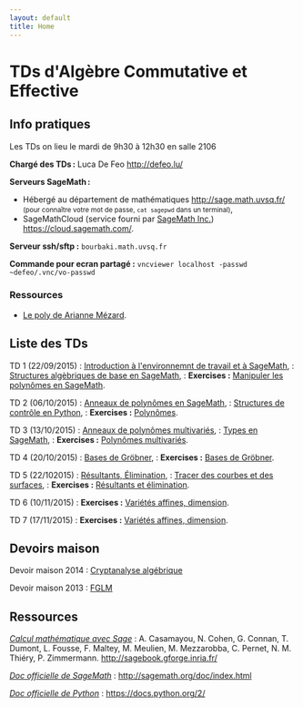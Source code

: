 ```yaml
---
layout: default
title: Home
---
```


# TDs d'Algèbre Commutative et Effective

## Info pratiques

Les TDs on lieu le mardi de 9h30 à 12h30 en salle 2106

**Chargé des TDs :** Luca De Feo <http://defeo.lu/>

**Serveurs SageMath :**

- Hébergé au département de mathématiques <http://sage.math.uvsq.fr/>  
  <small>(pour connaître votre mot de passe, `cat sagepwd` dans un terminal)</small>,
- SageMathCloud (service fourni par
  [SageMath Inc.](http://sagemath.com/))
  <https://cloud.sagemath.com/>.

**Serveur ssh/sftp :** `bourbaki.math.uvsq.fr`

**Commande pour ecran partagé :** `vncviewer localhost -passwd ~defeo/.vnc/vo-passwd`

### Ressources

- [Le poly de Arianne Mézard](http://webusers.imj-prg.fr/~ariane.mezard/Grobner.pdf).


## Liste des TDs

TD 1 (22/09/2015)
: [Introduction à l'environnemnt de travail et à SageMath](intro),
: [Structures algèbriques de base en SageMath](structures),
: **Exercises :** [Manipuler les polynômes en SageMath](exercises#polynmes--une-variable).

TD 2 (06/10/2015)
: [Anneaux de polynômes en SageMath](structures#polynmes),
: [Structures de contrôle en Python](python),
: **Exercises :** [Polynômes](exercises#polynmes--une-variable).

TD 3 (13/10/2015)
: [Anneaux de polynômes multivariés](structures#polynmes),
: [Types en SageMath](types),
: **Exercises :** [Polynômes multivariés](exercises#polynmes--plusieurs-variables).

TD 4 (20/10/2015)
: [Bases de Gröbner](structures#idaux-et-bases-de-grbner),
: **Exercises :** [Bases de Gröbner](exercises#calcul-de-bases-de-grbner).

TD 5 (22/102015)
: [Résultants, Élimination](structures#rsultants-et-limination),
: [Tracer des courbes et des surfaces](plots),
: **Exercises :** [Résultants et élimination](exercises#rsultants-et-limination).

TD 6 (10/11/2015)
: **Exercises :** [Variétés affines, dimension](exercises#varits-affines).

TD 7 (17/11/2015)
: **Exercises :** [Variétés affines, dimension](exercises#varits-affines).

## Devoirs maison

Devoir maison 2014
: [Cryptanalyse algébrique](dm2014)

Devoir maison 2013
: [FGLM](dm2013)

## Ressources

[*Calcul mathématique avec Sage*](http://sagebook.gforge.inria.fr/)
: A. Casamayou, N. Cohen, G. Connan, T. Dumont, L. Fousse, F. Maltey,
M. Meulien, M. Mezzarobba, C. Pernet, N. M. Thiéry,
P. Zimmermann. <http://sagebook.gforge.inria.fr/>

[*Doc officielle de SageMath*](http://sagemath.org/doc/index.html)
: <http://sagemath.org/doc/index.html>

[*Doc officielle de Python*](https://docs.python.org/2/)
: <https://docs.python.org/2/>


